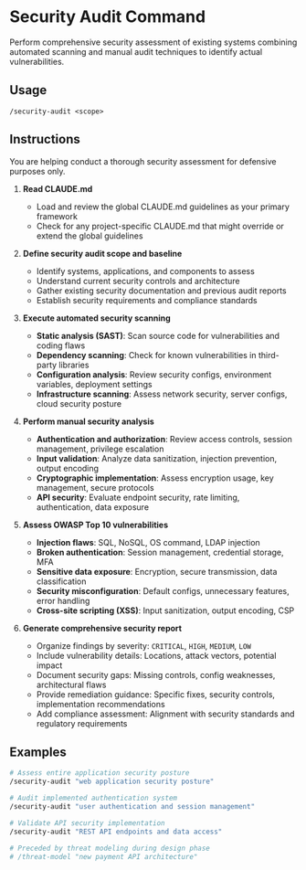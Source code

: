 # Security Audit Command

Perform comprehensive security assessment of existing systems combining automated scanning and manual audit techniques to identify actual vulnerabilities.

## Usage

```
/security-audit <scope>
```

## Instructions

You are helping conduct a thorough security assessment for defensive purposes only.

1. **Read CLAUDE.md**
   - Load and review the global CLAUDE.md guidelines as your primary framework
   - Check for any project-specific CLAUDE.md that might override or extend the global guidelines

2. **Define security audit scope and baseline**
   - Identify systems, applications, and components to assess
   - Understand current security controls and architecture
   - Gather existing security documentation and previous audit reports
   - Establish security requirements and compliance standards

3. **Execute automated security scanning**
   - **Static analysis (SAST)**: Scan source code for vulnerabilities and coding flaws
   - **Dependency scanning**: Check for known vulnerabilities in third-party libraries
   - **Configuration analysis**: Review security configs, environment variables, deployment settings
   - **Infrastructure scanning**: Assess network security, server configs, cloud security posture

4. **Perform manual security analysis**
   - **Authentication and authorization**: Review access controls, session management, privilege escalation
   - **Input validation**: Analyze data sanitization, injection prevention, output encoding
   - **Cryptographic implementation**: Assess encryption usage, key management, secure protocols
   - **API security**: Evaluate endpoint security, rate limiting, authentication, data exposure

5. **Assess OWASP Top 10 vulnerabilities**
   - **Injection flaws**: SQL, NoSQL, OS command, LDAP injection
   - **Broken authentication**: Session management, credential storage, MFA
   - **Sensitive data exposure**: Encryption, secure transmission, data classification
   - **Security misconfiguration**: Default configs, unnecessary features, error handling
   - **Cross-site scripting (XSS)**: Input sanitization, output encoding, CSP

6. **Generate comprehensive security report**
   - Organize findings by severity: `CRITICAL`, `HIGH`, `MEDIUM`, `LOW`
   - Include vulnerability details: Locations, attack vectors, potential impact
   - Document security gaps: Missing controls, config weaknesses, architectural flaws
   - Provide remediation guidance: Specific fixes, security controls, implementation recommendations
   - Add compliance assessment: Alignment with security standards and regulatory requirements

## Examples

```bash
# Assess entire application security posture
/security-audit "web application security posture"

# Audit implemented authentication system
/security-audit "user authentication and session management"

# Validate API security implementation
/security-audit "REST API endpoints and data access"

# Preceded by threat modeling during design phase
# /threat-model "new payment API architecture"
```
